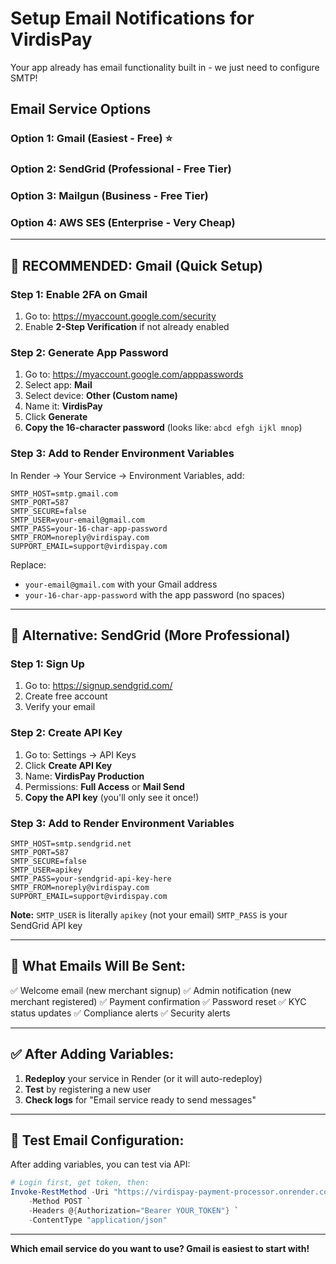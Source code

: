 # Setup Email Notifications for VirdisPay

Your app already has email functionality built in - we just need to configure SMTP!

## Email Service Options

### Option 1: Gmail (Easiest - Free) ⭐
### Option 2: SendGrid (Professional - Free Tier)
### Option 3: Mailgun (Business - Free Tier)
### Option 4: AWS SES (Enterprise - Very Cheap)

---

## 🚀 **RECOMMENDED: Gmail (Quick Setup)**

### Step 1: Enable 2FA on Gmail
1. Go to: https://myaccount.google.com/security
2. Enable **2-Step Verification** if not already enabled

### Step 2: Generate App Password
1. Go to: https://myaccount.google.com/apppasswords
2. Select app: **Mail**
3. Select device: **Other (Custom name)**
4. Name it: **VirdisPay**
5. Click **Generate**
6. **Copy the 16-character password** (looks like: `abcd efgh ijkl mnop`)

### Step 3: Add to Render Environment Variables

In Render → Your Service → Environment Variables, add:

```
SMTP_HOST=smtp.gmail.com
SMTP_PORT=587
SMTP_SECURE=false
SMTP_USER=your-email@gmail.com
SMTP_PASS=your-16-char-app-password
SMTP_FROM=noreply@virdispay.com
SUPPORT_EMAIL=support@virdispay.com
```

Replace:
- `your-email@gmail.com` with your Gmail address
- `your-16-char-app-password` with the app password (no spaces)

---

## 🎯 **Alternative: SendGrid (More Professional)**

### Step 1: Sign Up
1. Go to: https://signup.sendgrid.com/
2. Create free account
3. Verify your email

### Step 2: Create API Key
1. Go to: Settings → API Keys
2. Click **Create API Key**
3. Name: **VirdisPay Production**
4. Permissions: **Full Access** or **Mail Send**
5. **Copy the API key** (you'll only see it once!)

### Step 3: Add to Render Environment Variables

```
SMTP_HOST=smtp.sendgrid.net
SMTP_PORT=587
SMTP_SECURE=false
SMTP_USER=apikey
SMTP_PASS=your-sendgrid-api-key-here
SMTP_FROM=noreply@virdispay.com
SUPPORT_EMAIL=support@virdispay.com
```

**Note:** `SMTP_USER` is literally `apikey` (not your email)
`SMTP_PASS` is your SendGrid API key

---

## 📧 **What Emails Will Be Sent:**

✅ Welcome email (new merchant signup)
✅ Admin notification (new merchant registered)
✅ Payment confirmation
✅ Password reset
✅ KYC status updates
✅ Compliance alerts
✅ Security alerts

---

## ✅ **After Adding Variables:**

1. **Redeploy** your service in Render (or it will auto-redeploy)
2. **Test** by registering a new user
3. **Check logs** for "Email service ready to send messages"

---

## 🧪 **Test Email Configuration:**

After adding variables, you can test via API:

```powershell
# Login first, get token, then:
Invoke-RestMethod -Uri "https://virdispay-payment-processor.onrender.com/api/auth/test-email" `
    -Method POST `
    -Headers @{Authorization="Bearer YOUR_TOKEN"} `
    -ContentType "application/json"
```

---

**Which email service do you want to use? Gmail is easiest to start with!**

